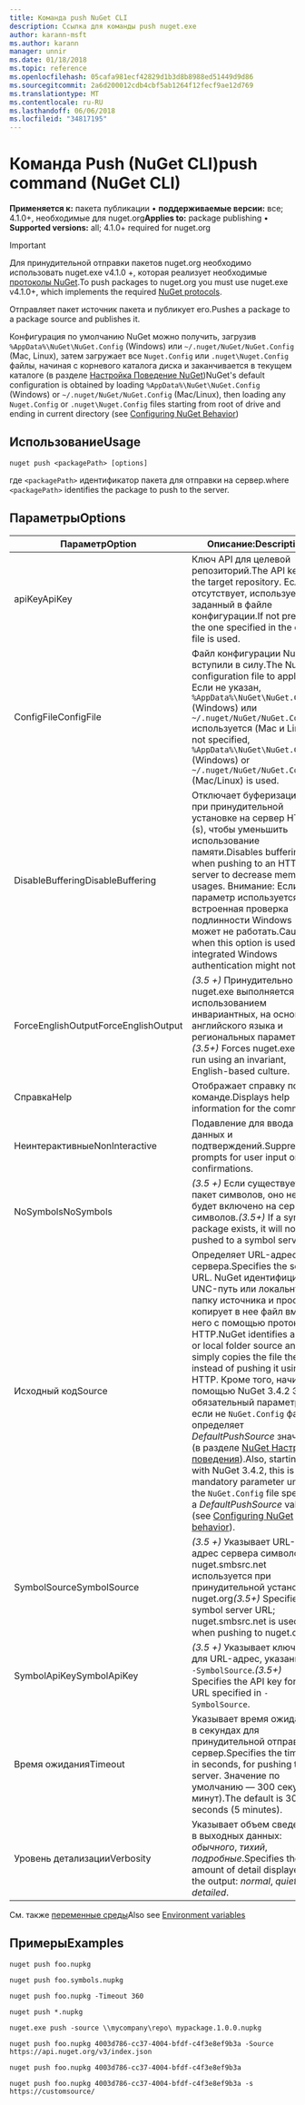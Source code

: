 ```yaml
---
title: Команда push NuGet CLI
description: Ссылка для команды push nuget.exe
author: karann-msft
ms.author: karann
manager: unnir
ms.date: 01/18/2018
ms.topic: reference
ms.openlocfilehash: 05cafa981ecf42829d1b3d8b8988ed51449d9d86
ms.sourcegitcommit: 2a6d200012cdb4cbf5ab1264f12fecf9ae12d769
ms.translationtype: MT
ms.contentlocale: ru-RU
ms.lasthandoff: 06/06/2018
ms.locfileid: "34817195"
---
```

# <a name="push-command-nuget-cli"></a><span data-ttu-id="20c2f-103">Команда Push (NuGet CLI)</span><span class="sxs-lookup"><span data-stu-id="20c2f-103">push command (NuGet CLI)</span></span>

<span data-ttu-id="20c2f-104">**Применяется к:** пакета публикации &bullet; **поддерживаемые версии:** все; 4.1.0+, необходимые для nuget.org</span><span class="sxs-lookup"><span data-stu-id="20c2f-104">**Applies to:** package publishing &bullet; **Supported versions:** all; 4.1.0+ required for nuget.org</span></span>

> [!Important]
> <span data-ttu-id="20c2f-105">Для принудительной отправки пакетов nuget.org необходимо использовать nuget.exe v4.1.0 +, которая реализует необходимые [протоколы NuGet](../api/nuget-protocols.md).</span><span class="sxs-lookup"><span data-stu-id="20c2f-105">To push packages to nuget.org you must use nuget.exe v4.1.0+, which implements the required [NuGet protocols](../api/nuget-protocols.md).</span></span>

<span data-ttu-id="20c2f-106">Отправляет пакет источник пакета и публикует его.</span><span class="sxs-lookup"><span data-stu-id="20c2f-106">Pushes a package to a package source and publishes it.</span></span>

<span data-ttu-id="20c2f-107">Конфигурация по умолчанию NuGet можно получить, загрузив `%AppData%\NuGet\NuGet.Config` (Windows) или `~/.nuget/NuGet/NuGet.Config` (Mac, Linux), затем загружает все `Nuget.Config` или `.nuget\Nuget.Config` файлы, начиная с корневого каталога диска и заканчивается в текущем каталоге (в разделе [Настройка Поведение NuGet](../consume-packages/configuring-nuget-behavior.md))</span><span class="sxs-lookup"><span data-stu-id="20c2f-107">NuGet's default configuration is obtained by loading `%AppData%\NuGet\NuGet.Config` (Windows) or `~/.nuget/NuGet/NuGet.Config` (Mac/Linux), then loading any `Nuget.Config` or `.nuget\Nuget.Config` files starting from root of drive and ending in current directory (see [Configuring NuGet Behavior](../consume-packages/configuring-nuget-behavior.md))</span></span>

## <a name="usage"></a><span data-ttu-id="20c2f-108">Использование</span><span class="sxs-lookup"><span data-stu-id="20c2f-108">Usage</span></span>

```cli
nuget push <packagePath> [options]
```

<span data-ttu-id="20c2f-109">где `<packagePath>` идентификатор пакета для отправки на сервер.</span><span class="sxs-lookup"><span data-stu-id="20c2f-109">where `<packagePath>` identifies the package to push to the server.</span></span>

## <a name="options"></a><span data-ttu-id="20c2f-110">Параметры</span><span class="sxs-lookup"><span data-stu-id="20c2f-110">Options</span></span>

| <span data-ttu-id="20c2f-111">Параметр</span><span class="sxs-lookup"><span data-stu-id="20c2f-111">Option</span></span> | <span data-ttu-id="20c2f-112">Описание:</span><span class="sxs-lookup"><span data-stu-id="20c2f-112">Description</span></span> |
| --- | --- |
| <span data-ttu-id="20c2f-113">apiKey</span><span class="sxs-lookup"><span data-stu-id="20c2f-113">ApiKey</span></span> | <span data-ttu-id="20c2f-114">Ключ API для целевой репозиторий.</span><span class="sxs-lookup"><span data-stu-id="20c2f-114">The API key for the target repository.</span></span> <span data-ttu-id="20c2f-115">Если он отсутствует, используется заданный в файле конфигурации.</span><span class="sxs-lookup"><span data-stu-id="20c2f-115">If not present,  the one specified in the config file is used.</span></span> |
| <span data-ttu-id="20c2f-116">ConfigFile</span><span class="sxs-lookup"><span data-stu-id="20c2f-116">ConfigFile</span></span> | <span data-ttu-id="20c2f-117">Файл конфигурации NuGet вступили в силу.</span><span class="sxs-lookup"><span data-stu-id="20c2f-117">The NuGet configuration file to apply.</span></span> <span data-ttu-id="20c2f-118">Если не указан, `%AppData%\NuGet\NuGet.Config` (Windows) или `~/.nuget/NuGet/NuGet.Config` используется (Mac и Linux).</span><span class="sxs-lookup"><span data-stu-id="20c2f-118">If not specified, `%AppData%\NuGet\NuGet.Config` (Windows) or `~/.nuget/NuGet/NuGet.Config` (Mac/Linux) is used.</span></span>|
| <span data-ttu-id="20c2f-119">DisableBuffering</span><span class="sxs-lookup"><span data-stu-id="20c2f-119">DisableBuffering</span></span> | <span data-ttu-id="20c2f-120">Отключает буферизацию при принудительной установке на сервер HTTP (s), чтобы уменьшить использование памяти.</span><span class="sxs-lookup"><span data-stu-id="20c2f-120">Disables buffering when pushing to an HTTP(s) server to decrease memory usages.</span></span> <span data-ttu-id="20c2f-121">Внимание: Если этот параметр используется, встроенная проверка подлинности Windows может не работать.</span><span class="sxs-lookup"><span data-stu-id="20c2f-121">Caution: when this option is used, integrated Windows authentication might not work.</span></span> |
| <span data-ttu-id="20c2f-122">ForceEnglishOutput</span><span class="sxs-lookup"><span data-stu-id="20c2f-122">ForceEnglishOutput</span></span> | <span data-ttu-id="20c2f-123">*(3.5 +)*  Принудительно nuget.exe выполняется с использованием инвариантных, на основе английского языка и региональных параметров.</span><span class="sxs-lookup"><span data-stu-id="20c2f-123">*(3.5+)* Forces nuget.exe to run using an invariant, English-based culture.</span></span> |
| <span data-ttu-id="20c2f-124">Справка</span><span class="sxs-lookup"><span data-stu-id="20c2f-124">Help</span></span> | <span data-ttu-id="20c2f-125">Отображает справку по команде.</span><span class="sxs-lookup"><span data-stu-id="20c2f-125">Displays help information for the command.</span></span> |
| <span data-ttu-id="20c2f-126">Неинтерактивные</span><span class="sxs-lookup"><span data-stu-id="20c2f-126">NonInteractive</span></span> | <span data-ttu-id="20c2f-127">Подавление для ввода данных и подтверждений.</span><span class="sxs-lookup"><span data-stu-id="20c2f-127">Suppresses prompts for user input or confirmations.</span></span> |
| <span data-ttu-id="20c2f-128">NoSymbols</span><span class="sxs-lookup"><span data-stu-id="20c2f-128">NoSymbols</span></span> | <span data-ttu-id="20c2f-129">*(3.5 +)*  Если существует пакет символов, оно не будет включено на сервере символов.</span><span class="sxs-lookup"><span data-stu-id="20c2f-129">*(3.5+)* If a symbols package exists, it will not be pushed to a symbol server.</span></span> |
| <span data-ttu-id="20c2f-130">Исходный код</span><span class="sxs-lookup"><span data-stu-id="20c2f-130">Source</span></span> | <span data-ttu-id="20c2f-131">Определяет URL-адрес сервера.</span><span class="sxs-lookup"><span data-stu-id="20c2f-131">Specifies the server URL.</span></span> <span data-ttu-id="20c2f-132">NuGet идентифицирует UNC-путь или локальную папку источника и просто копирует в нее файл вместо него с помощью протокола HTTP.</span><span class="sxs-lookup"><span data-stu-id="20c2f-132">NuGet identifies a UNC or local folder source and simply copies the file there instead of pushing it using HTTP.</span></span>  <span data-ttu-id="20c2f-133">Кроме того, начиная с помощью NuGet 3.4.2 Это обязательный параметр если не `NuGet.Config` файл определяет *DefaultPushSource* значение (в разделе [NuGet Настройка поведения](../consume-packages/configuring-nuget-behavior.md)).</span><span class="sxs-lookup"><span data-stu-id="20c2f-133">Also, starting with NuGet 3.4.2, this is a mandatory parameter unless the `NuGet.Config` file specifies a *DefaultPushSource* value (see [Configuring NuGet behavior](../consume-packages/configuring-nuget-behavior.md)).</span></span> |
| <span data-ttu-id="20c2f-134">SymbolSource</span><span class="sxs-lookup"><span data-stu-id="20c2f-134">SymbolSource</span></span> | <span data-ttu-id="20c2f-135">*(3.5 +)*  Указывает URL-адрес сервера символов; nuget.smbsrc.net используется при принудительной установке в nuget.org</span><span class="sxs-lookup"><span data-stu-id="20c2f-135">*(3.5+)* Specifies the symbol server URL; nuget.smbsrc.net is used when pushing to nuget.org</span></span> |
| <span data-ttu-id="20c2f-136">SymbolApiKey</span><span class="sxs-lookup"><span data-stu-id="20c2f-136">SymbolApiKey</span></span> | <span data-ttu-id="20c2f-137">*(3.5 +)*  Указывает ключ API для URL-адрес, указанной в `-SymbolSource`.</span><span class="sxs-lookup"><span data-stu-id="20c2f-137">*(3.5+)* Specifies the API key for the URL specified in `-SymbolSource`.</span></span> |
| <span data-ttu-id="20c2f-138">Время ожидания</span><span class="sxs-lookup"><span data-stu-id="20c2f-138">Timeout</span></span> | <span data-ttu-id="20c2f-139">Указывает время ожидания в секундах для принудительной отправки на сервер.</span><span class="sxs-lookup"><span data-stu-id="20c2f-139">Specifies the timeout, in seconds, for pushing to a server.</span></span> <span data-ttu-id="20c2f-140">Значение по умолчанию — 300 секунд (5 минут).</span><span class="sxs-lookup"><span data-stu-id="20c2f-140">The default is 300 seconds (5 minutes).</span></span> |
| <span data-ttu-id="20c2f-141">Уровень детализации</span><span class="sxs-lookup"><span data-stu-id="20c2f-141">Verbosity</span></span> | <span data-ttu-id="20c2f-142">Указывает объем сведений в выходных данных: *обычного*, *тихий*, *подробные*.</span><span class="sxs-lookup"><span data-stu-id="20c2f-142">Specifies the amount of detail displayed in the output: *normal*, *quiet*, *detailed*.</span></span> |

<span data-ttu-id="20c2f-143">См. также [переменные среды](cli-ref-environment-variables.md)</span><span class="sxs-lookup"><span data-stu-id="20c2f-143">Also see [Environment variables](cli-ref-environment-variables.md)</span></span>

## <a name="examples"></a><span data-ttu-id="20c2f-144">Примеры</span><span class="sxs-lookup"><span data-stu-id="20c2f-144">Examples</span></span>

```cli
nuget push foo.nupkg

nuget push foo.symbols.nupkg

nuget push foo.nupkg -Timeout 360

nuget push *.nupkg

nuget.exe push -source \\mycompany\repo\ mypackage.1.0.0.nupkg

nuget push foo.nupkg 4003d786-cc37-4004-bfdf-c4f3e8ef9b3a -Source https://api.nuget.org/v3/index.json

nuget push foo.nupkg 4003d786-cc37-4004-bfdf-c4f3e8ef9b3a

nuget push foo.nupkg 4003d786-cc37-4004-bfdf-c4f3e8ef9b3a -s https://customsource/
```
